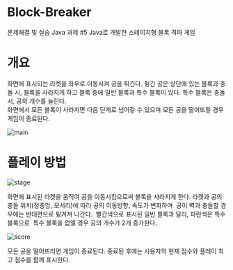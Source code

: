# Block-Breaker

문제해결 및 실습 Java 과제 #5
Java로 개발한 스테이지형 블록 격파 게임 

# 개요
화면에 표시되는 라켓을 좌우로 이동시켜 공을 튀긴다. 튕긴 공은 상단에 있는 블록과 충돌 시, 블록을 사라지게 하고 블록 중에 일반 블록과 특수 블록이 있다. 특수 블록은 충돌 시, 공의 개수를 늘린다.  
화면에서 모든 블록이 사라지면 다음 단계로 넘어갈 수 있으며 모든 공을 떨어뜨릴 경우 게임이 종료된다.  

![main](https://user-images.githubusercontent.com/48747805/128286955-24df72e3-43f2-4697-8153-4368cc2499a7.png)


# 플레이 방법

![stage](https://user-images.githubusercontent.com/48747805/128286973-5de996f3-f99e-4931-a2c0-374f8b1b3636.png)

화면에 표시된 라켓을 움직여 공을 이동시킴으로써 블록을 사라지게 한다.
라켓과 공의 충돌 위치(정중앙, 모서리)에 따라 공의 이동방향, 속도가 변화하며 
공이 벽과 충돌할 경우에는 반대편으로 튕겨져 나간다. 
빨간색으로 표시된 일반 블록과 달리, 파란색은 특수 블록으로 
특수 블록을 없앨 경우 공의 개수가 2개 증가한다.

![score](https://user-images.githubusercontent.com/48747805/128286984-bd69a37f-a61c-40a6-bc60-78cde38ff56e.png)

모든 공을 떨어뜨리면 게임이 종료된다. 종료된 후에는 사용자의 현재 점수와 플레이 최고 점수를 함께 표시한다.


